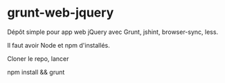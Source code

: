 # grunt-web-jquery
Dépôt simple pour app web jQuery avec Grunt, jshint, browser-sync, less.

Il faut avoir Node et npm d'installés.

Cloner le repo, lancer

  npm install && grunt
